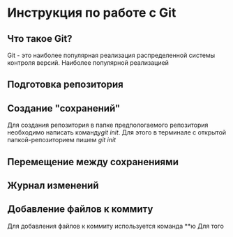 # Инструкция по работе с Git

## Что такое Git?
Git - это наиболее популярная реализация распределенной системы контроля версий. Наиболее популярной реализацией
## Подготовка репозитория
## Создание "сохранений"
Для создания репозитория в папке предпологаемого репозитория необходимо написать команду*git init*. Для этого в терминале с открытой папкой-репозиторием пишем *git init*

## Перемещение между сохранениями

## Журнал изменений
## 
##
## Добавление файлов к коммиту
Для добавления файлов к коммиту используется команда **ю
Для того